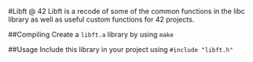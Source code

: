 #Libft @ 42
Libft is a recode of some of the common functions in the libc library as well as useful custom functions for 42 projects.

##Compiling
Create a `libft.a` library by using `make`

##Usage
Include this library in your project using `#include "libft.h"`